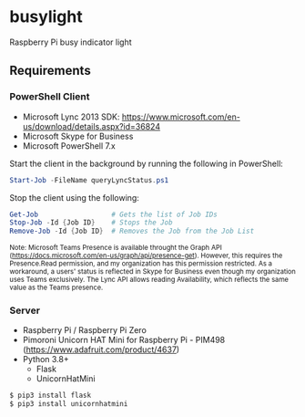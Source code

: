 # busylight
Raspberry Pi busy indicator light

## Requirements

### PowerShell Client

* Microsoft Lync 2013 SDK: https://www.microsoft.com/en-us/download/details.aspx?id=36824
* Microsoft Skype for Business 
* Microsoft PowerShell 7.x

Start the client in the background by running the following in PowerShell:

```PowerShell
Start-Job -FileName queryLyncStatus.ps1
```

Stop the client using the following:
```PowerShell
Get-Job                  # Gets the list of Job IDs
Stop-Job -Id {Job ID}    # Stops the Job
Remove-Job -Id {Job ID}  # Removes the Job from the Job List
```

<sub>Note: Microsoft Teams Presence is available throught the Graph API (https://docs.microsoft.com/en-us/graph/api/presence-get). However, this requires the Presence.Read permission, and my organization has this permission restricted. As a workaround, a users' status is reflected in Skype for Business even though my organization uses Teams exclusively. The Lync API allows reading Availability, which reflects the same value as the Teams presence.</sub>

### Server

* Raspberry Pi / Raspberry Pi Zero
* Pimoroni Unicorn HAT Mini for Raspberry Pi - PIM498 (https://www.adafruit.com/product/4637)
* Python 3.8+
  * Flask
  * UnicornHatMini

```bash
$ pip3 install flask
$ pip3 install unicornhatmini
```

